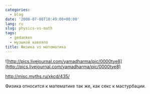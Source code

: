 ```yaml
---
categories:
  - blog
date: '2008-07-08T10:49:00+00:00'
lang: ru
slug: physics-vs-math
tags:
  - gedanken
  - музыкой навеяло
title: Физика vs математика
---
```


![http://pics.livejournal.com/yamadharma/pic/0000tye8](http://pics.livejournal.com/yamadharma/pic/0000tye8) 

<http://misc.myths.ru/xkcd/435/>

Физика относится к математике так же, как секс к мастурбации.